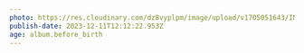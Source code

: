 ```yaml
---
photo: https://res.cloudinary.com/dz8vyplpm/image/upload/v1705051643/IMG_8080_fzgwsd.jpg
publish-date: 2023-12-11T12:12:22.953Z
age: album.before_birth
---
```


